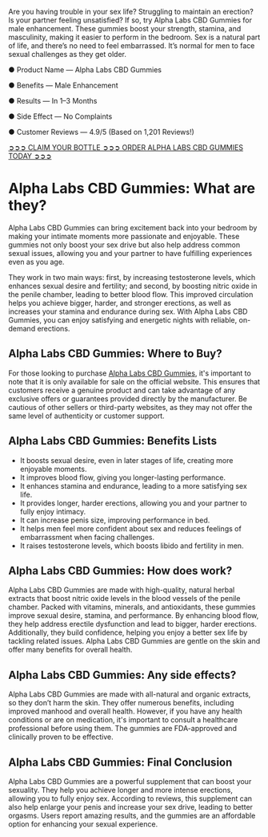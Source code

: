 Are you having trouble in your sex life? Struggling to maintain an erection? Is your partner feeling unsatisfied? If so, try Alpha Labs CBD Gummies for male enhancement. These gummies boost your strength, stamina, and masculinity, making it easier to perform in the bedroom. Sex is a natural part of life, and there’s no need to feel embarrassed. It’s normal for men to face sexual challenges as they get older.

● Product Name — Alpha Labs CBD Gummies

● Benefits — Male Enhancement

● Results — In 1–3 Months

● Side Effect — No Complaints

● Customer Reviews — 4.9/5 (Based on 1,201 Reviews!)‍

‍[➲➲➲ CLAIM YOUR BOTTLE ➲➲➲ ORDER ALPHA LABS CBD GUMMIES TODAY ➲➲➲](https://farmscbdoil.com/alpha-labs-cbd-gummies/)

# Alpha Labs CBD Gummies: What are they?

Alpha Labs CBD Gummies can bring excitement back into your bedroom by making your intimate moments more passionate and enjoyable. These gummies not only boost your sex drive but also help address common sexual issues, allowing you and your partner to have fulfilling experiences even as you age.

They work in two main ways: first, by increasing testosterone levels, which enhances sexual desire and fertility; and second, by boosting nitric oxide in the penile chamber, leading to better blood flow. This improved circulation helps you achieve bigger, harder, and stronger erections, as well as increases your stamina and endurance during sex. With Alpha Labs CBD Gummies, you can enjoy satisfying and energetic nights with reliable, on-demand erections.

## Alpha Labs CBD Gummies: Where to Buy?

For those looking to purchase [Alpha Labs CBD Gummies](https://www.facebook.com/alphalabscbdgummiesbears), it's important to note that it is only available for sale on the official website. This ensures that customers receive a genuine product and can take advantage of any exclusive offers or guarantees provided directly by the manufacturer. Be cautious of other sellers or third-party websites, as they may not offer the same level of authenticity or customer support.

## Alpha Labs CBD Gummies: Benefits Lists 

- It boosts sexual desire, even in later stages of life, creating more enjoyable moments.
- It improves blood flow, giving you longer-lasting performance.
- It enhances stamina and endurance, leading to a more satisfying sex life.
- It provides longer, harder erections, allowing you and your partner to fully enjoy intimacy.
- It can increase penis size, improving performance in bed.
- It helps men feel more confident about sex and reduces feelings of embarrassment when facing challenges.
- It raises testosterone levels, which boosts libido and fertility in men.

## Alpha Labs CBD Gummies: How does work?

Alpha Labs CBD Gummies are made with high-quality, natural herbal extracts that boost nitric oxide levels in the blood vessels of the penile chamber. Packed with vitamins, minerals, and antioxidants, these gummies improve sexual desire, stamina, and performance. By enhancing blood flow, they help address erectile dysfunction and lead to bigger, harder erections. Additionally, they build confidence, helping you enjoy a better sex life by tackling related issues. Alpha Labs CBD Gummies are gentle on the skin and offer many benefits for overall health.

## Alpha Labs CBD Gummies: Any side effects?

Alpha Labs CBD Gummies are made with all-natural and organic extracts, so they don’t harm the skin. They offer numerous benefits, including improved manhood and overall health. However, if you have any health conditions or are on medication, it's important to consult a healthcare professional before using them. The gummies are FDA-approved and clinically proven to be effective.

## Alpha Labs CBD Gummies: Final Conclusion

Alpha Labs CBD Gummies are a powerful supplement that can boost your sexuality. They help you achieve longer and more intense erections, allowing you to fully enjoy sex. According to reviews, this supplement can also help enlarge your penis and increase your sex drive, leading to better orgasms. Users report amazing results, and the gummies are an affordable option for enhancing your sexual experience.
